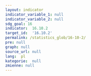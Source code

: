 ```yaml
---
layout: indicator
indicator_variable_1: null
indicator_variable_2: null
sdg_goal: 16
indicator:  16.10.2
target_id:  '16.10.2'
permalink: /statistics_glob/16-10-2/
pre: null
graph: null
source_url: null
lang:  pl
kategorie:  null
zmienne: null
---
```

